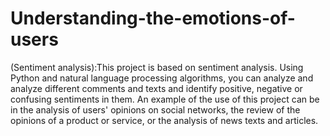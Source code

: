 # Understanding-the-emotions-of-users

(Sentiment analysis):This project is based on sentiment analysis. Using Python and natural language processing algorithms, you can analyze and analyze different comments and texts and identify positive, negative or confusing sentiments in them. An example of the use of this project can be in the analysis of users' opinions on social networks, the review of the opinions of a product or service, or the analysis of news texts and articles.

